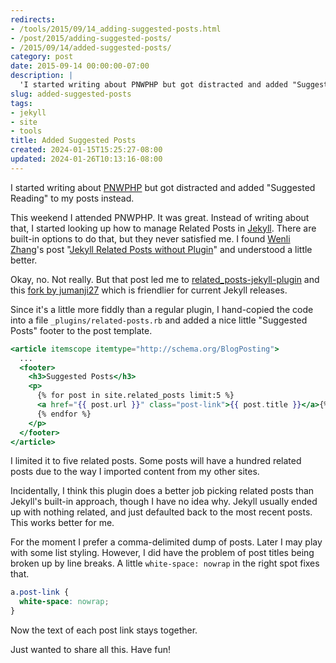 ```yaml
---
redirects:
- /tools/2015/09/14_adding-suggested-posts.html
- /post/2015/adding-suggested-posts/
- /2015/09/14/added-suggested-posts/
category: post
date: 2015-09-14 00:00:00-07:00
description: |
  'I started writing about PNWPHP but got distracted and added "Suggested Reading" to my posts instead.'
slug: added-suggested-posts
tags:
- jekyll
- site
- tools
title: Added Suggested Posts
created: 2024-01-15T15:25:27-08:00
updated: 2024-01-26T10:13:16-08:00
---
```


I started writing about [PNWPHP](http://www.pnwphp.com/) but got distracted and added "Suggested Reading" to my posts instead.

<!--more-->

This weekend I attended PNWPHP. It was great. Instead of writing about that, I started looking up how to manage Related Posts in [Jekyll](../../../card/Jekyll.md). There are built-in options to do that, but they never satisfied me. I found [Wenli Zhang](http://zhangwenli.com/)'s post "[Jekyll Related Posts without Plugin](http://zhangwenli.com/blog/2014/07/15/jekyll-related-posts-without-plugin/)" and understood a little better.

Okay, no. Not really. But that post led me to [related_posts-jekyll-plugin](https://github.com/LawrenceWoodman/related_posts-jekyll_plugin) and this [fork by jumanji27](https://github.com/jumanji27/related_posts-jekyll_plugin) which is friendlier for current Jekyll releases.

Since it's a little more fiddly than a regular plugin, I hand-copied the code into a file `_plugins/related-posts.rb` and added a nice little "Suggested Posts" footer to the post template.

````handlebars
<article itemscope itemtype="http://schema.org/BlogPosting">
  ...
  <footer>
    <h3>Suggested Posts</h3>
    <p>
      {% for post in site.related_posts limit:5 %}
      <a href="{{ post.url }}" class="post-link">{{ post.title }}</a>{% unless forloop.last %}, {% endunless %}
      {% endfor %}
    </p>
  </footer>
</article>
````

I limited it to five related posts. Some posts will have a hundred related posts due to the way I imported content from my other sites.

Incidentally, I think this plugin does a better job picking related posts than Jekyll's built-in approach, though I have no idea why. Jekyll usually ended up with nothing related, and just defaulted back to the most recent posts. This works better for me.

For the moment I prefer a comma-delimited dump of posts. Later I may play with some list styling. However, I did have the problem of post titles being broken up by line breaks. A little `white-space: nowrap` in the right spot fixes that.

````css
a.post-link {
  white-space: nowrap;
}
````

Now the text of each post link stays together.

Just wanted to share all this. Have fun!
